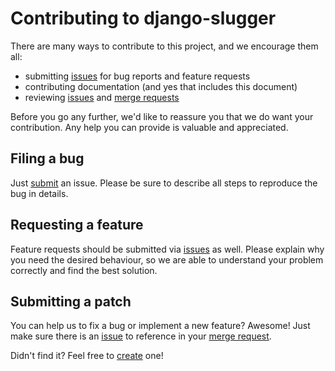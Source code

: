 # Contributing to django-slugger

There are many ways to contribute to this project, and we encourage
them all:

- submitting [issues](https://gitlab.com/dspechnikov/django-slugger/issues)
for bug reports and feature requests
- contributing documentation (and yes that includes this document)
- reviewing [issues](https://gitlab.com/dspechnikov/django-slugger/issues) and [merge requests](https://gitlab.com/dspechnikov/django-slugger/merge_requests)

Before you go any further, we'd like to reassure you that
we do want your contribution. Any help you can provide is valuable and
appreciated.

## Filing a bug

Just [submit](https://gitlab.com/dspechnikov/django-slugger/issues/new)
an issue.
Please be sure to describe all steps to reproduce the bug in details.

## Requesting a feature

Feature requests should be submitted
via [issues](https://gitlab.com/dspechnikov/django-slugger/issues)
as well. Please explain why you need the desired behaviour, so we are
able to understand your problem correctly and find the best solution.

## Submitting a patch

You can help us to fix a bug or implement a new feature? Awesome! Just
make sure there is an [issue](https://gitlab.com/dspechnikov/django-slugger/issues)
to reference in your [merge request](https://gitlab.com/dspechnikov/django-slugger/merge_requests).

Didn't find it? Feel free to [create](https://gitlab.com/dspechnikov/django-slugger/issues/new) one!
